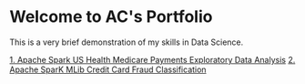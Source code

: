 # Welcome to AC's Portfolio

This is a very brief demonstration of my skills in Data Science.  

[1. Apache Spark US Health Medicare Payments Exploratory Data Analysis](https://github.com/acportfolio/acportfolio/blob/master/Apache_Spark_US_Health_Medicare_Payments_Exploratory_Data_Analysis.ipynb)
[2. Apache SparK MLib Credit Card Fraud Classification](https://github.com/acportfolio/acportfolio/blob/master/SparK_MLib_Credit_Card_Fraud_Classification.ipynb)
